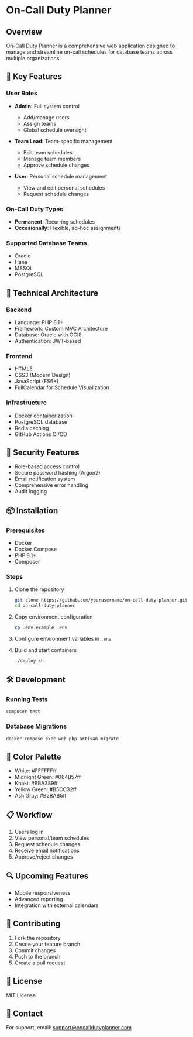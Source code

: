 # On-Call Duty Planner

## Overview
On-Call Duty Planner is a comprehensive web application designed to manage and streamline on-call schedules for database teams across multiple organizations.

## 🌟 Key Features

### User Roles
- **Admin**: Full system control
  - Add/manage users
  - Assign teams
  - Global schedule oversight

- **Team Lead**: Team-specific management
  - Edit team schedules
  - Manage team members
  - Approve schedule changes

- **User**: Personal schedule management
  - View and edit personal schedules
  - Request schedule changes

### On-Call Duty Types
- **Permanent**: Recurring schedules
- **Occasionally**: Flexible, ad-hoc assignments

### Supported Database Teams
- Oracle
- Hana
- MSSQL
- PostgreSQL

## 🚀 Technical Architecture

### Backend
- Language: PHP 8.1+
- Framework: Custom MVC Architecture
- Database: Oracle with OCI8
- Authentication: JWT-based

### Frontend
- HTML5
- CSS3 (Modern Design)
- JavaScript (ES6+)
- FullCalendar for Schedule Visualization

### Infrastructure
- Docker containerization
- PostgreSQL database
- Redis caching
- GitHub Actions CI/CD

## 🔐 Security Features
- Role-based access control
- Secure password hashing (Argon2)
- Email notification system
- Comprehensive error handling
- Audit logging

## 📦 Installation

### Prerequisites
- Docker
- Docker Compose
- PHP 8.1+
- Composer

### Steps
1. Clone the repository
   ```bash
   git clone https://github.com/yourusername/on-call-duty-planner.git
   cd on-call-duty-planner
   ```

2. Copy environment configuration
   ```bash
   cp .env.example .env
   ```

3. Configure environment variables in `.env`

4. Build and start containers
   ```bash
   ./deploy.sh
   ```

## 🛠 Development

### Running Tests
```bash
composer test
```

### Database Migrations
```bash
docker-compose exec web php artisan migrate
```

## 🌈 Color Palette
- White: #FFFFFFff
- Midnight Green: #064B57ff
- Khaki: #BBA389ff
- Yellow Green: #B5CC32ff
- Ash Gray: #B2BAB5ff

## 📋 Workflow
1. Users log in
2. View personal/team schedules
3. Request schedule changes
4. Receive email notifications
5. Approve/reject changes

## 🔍 Upcoming Features
- Mobile responsiveness
- Advanced reporting
- Integration with external calendars

## 🤝 Contributing
1. Fork the repository
2. Create your feature branch
3. Commit changes
4. Push to the branch
5. Create a pull request

## 📄 License
MIT License

## 📧 Contact
For support, email: support@oncalldutyplanner.com
